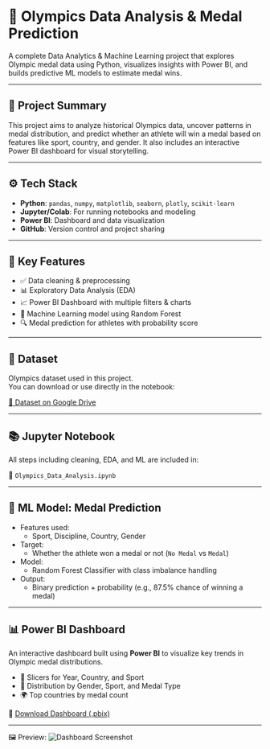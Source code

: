 # 🏅 Olympics Data Analysis & Medal Prediction

A complete Data Analytics & Machine Learning project that explores Olympic medal data using Python, visualizes insights with Power BI, and builds predictive ML models to estimate medal wins.

---

## 📌 Project Summary

This project aims to analyze historical Olympics data, uncover patterns in medal distribution, and predict whether an athlete will win a medal based on features like sport, country, and gender. It also includes an interactive Power BI dashboard for visual storytelling.

---

## ⚙️ Tech Stack

- **Python**: `pandas`, `numpy`, `matplotlib`, `seaborn`, `plotly`, `scikit-learn`
- **Jupyter/Colab**: For running notebooks and modeling
- **Power BI**: Dashboard and data visualization
- **GitHub**: Version control and project sharing

---

## 🧪 Key Features

- ✅ Data cleaning & preprocessing
- 📊 Exploratory Data Analysis (EDA)
- 📈 Power BI Dashboard with multiple filters & charts
- 🤖 Machine Learning model using Random Forest
- 🔍 Medal prediction for athletes with probability score

---

## 📂 Dataset

Olympics dataset used in this project.  
You can download or use directly in the notebook:

[📄 Dataset on Google Drive](https://drive.google.com/uc?id=YOUR_FILE_ID_HERE)

---

## 📚 Jupyter Notebook

All steps including cleaning, EDA, and ML are included in:

📘 `Olympics_Data_Analysis.ipynb`

---

## 🤖 ML Model: Medal Prediction

- Features used:
  - Sport, Discipline, Country, Gender
- Target:
  - Whether the athlete won a medal or not (`No Medal` vs `Medal`)
- Model:
  - Random Forest Classifier with class imbalance handling
- Output:
  - Binary prediction + probability (e.g., 87.5% chance of winning a medal)

---

## 📊 Power BI Dashboard

An interactive dashboard built using **Power BI** to visualize key trends in Olympic medal distributions.

- 🎯 Slicers for Year, Country, and Sport
- 🏅 Distribution by Gender, Sport, and Medal Type
- 🌍 Top countries by medal count

📁 [Download Dashboard (.pbix)](./Olympics_Data_Analysis_dashboard.pbix)

---

🖼️ Preview:
![Dashboard Screenshot](./Screenshot2025-08-07221108.png)
